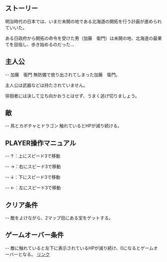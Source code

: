 ## ストーリー
明治時代の日本では、いまだ未開の地である北海道の開拓を行う計画が進められていいた。 

ある日政府から開拓の命令を受けた男（加藤　衛門）は未開の地、北海道の最果てを目指し、歩き始めるのだった...

## 主人公
-- 加藤　衛門
無防備で放り出されてしまった加藤　衛門。

主人公は武器などは持たされていません。

徘徊者には決して立ち向かおうとはせず、うまく逃げ切りましょう。

## 敵
-- 鳥とカボチャとドラゴン
触れているとHPが減り続ける。

## PLAYER操作マニュアル
-- ↑：上にスピード3で移動 

-- →：右にスピード3で移動 

-- ↓：下にスピード3で移動 

-- ←：左にスピード3で移動 

## クリア条件
--  敵をよけながら、2マップ目にある宝をゲットする。

## ゲームオーバー条件
--  敵に触れていると左下に表示されているHPが減り続け、0になるとゲームオーバーとなる。
[リンク](https://covahhh.github.io/Markdown/test.html)
